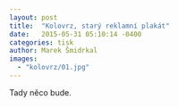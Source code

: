```yaml
---
layout: post
title:  "Kolovrz, starý reklamní plakát"
date:   2015-05-31 05:10:14 -0400
categories: tisk
author: Marek Šmidrkal
images:
  - "kolovrz/01.jpg"
---
```

Tady něco bude.
